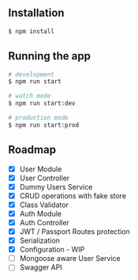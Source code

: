 ## Installation

```bash
$ npm install
```

## Running the app

```bash
# development
$ npm run start

# watch mode
$ npm run start:dev

# production mode
$ npm run start:prod
```

## Roadmap

- [x] User Module
- [x] User Controller
- [x] Dummy Users Service
- [x] CRUD operations with fake store
- [x] Class Validator
- [x] Auth Module
- [x] Auth Controller
- [x] JWT / Passport Routes protection
- [x] Serialization
- [x] Configuration - WIP
- [ ] Mongoose aware User Service
- [ ] Swagger API
